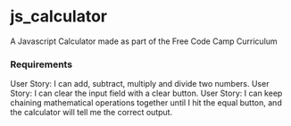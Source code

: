 # js_calculator


A Javascript Calculator made as part of the Free Code Camp Curriculum

<h3>Requirements</h3>
User Story: I can add, subtract, multiply and divide two numbers.
User Story: I can clear the input field with a clear button.
User Story: I can keep chaining mathematical operations together until I hit the equal button, and the calculator will tell me the correct output.
